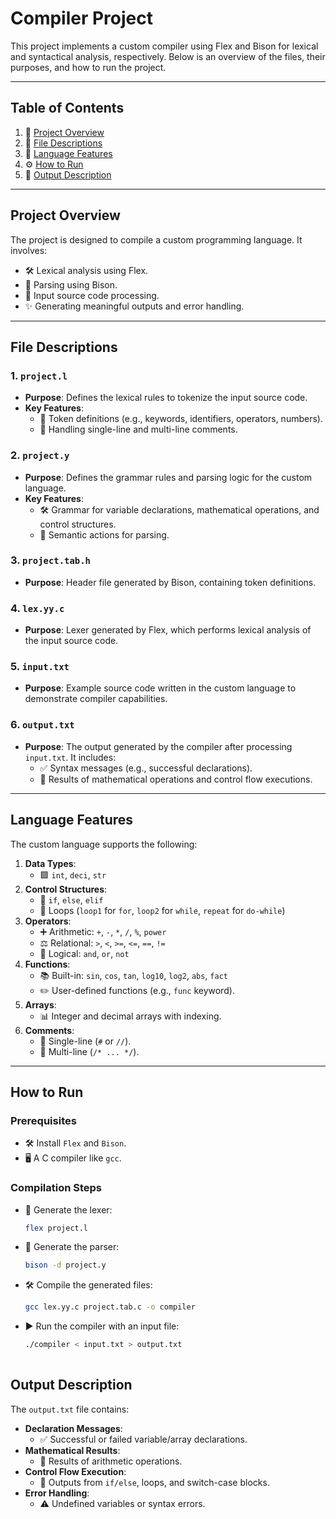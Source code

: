 # Compiler Project

This project implements a custom compiler using Flex and Bison for lexical and syntactical analysis, respectively. Below is an overview of the files, their purposes, and how to run the project.

---

## Table of Contents
1. 📄 [Project Overview](#project-overview)
2. 📂 [File Descriptions](#file-descriptions)
3. 🌟 [Language Features](#language-features)
4. ⚙️ [How to Run](#how-to-run)
5. 📜 [Output Description](#output-description)

---

## Project Overview
The project is designed to compile a custom programming language. It involves:
- 🛠️ Lexical analysis using Flex.
- 📖 Parsing using Bison.
- 📝 Input source code processing.
- ✨ Generating meaningful outputs and error handling.

---

## File Descriptions
### 1. `project.l`
- **Purpose**: Defines the lexical rules to tokenize the input source code.
- **Key Features**:
  - 🔑 Token definitions (e.g., keywords, identifiers, operators, numbers).
  - 💬 Handling single-line and multi-line comments.

### 2. `project.y`
- **Purpose**: Defines the grammar rules and parsing logic for the custom language.
- **Key Features**:
  - 🛠️ Grammar for variable declarations, mathematical operations, and control structures.
  - 🔄 Semantic actions for parsing.

### 3. `project.tab.h`
- **Purpose**: Header file generated by Bison, containing token definitions.

### 4. `lex.yy.c`
- **Purpose**: Lexer generated by Flex, which performs lexical analysis of the input source code.

### 5. `input.txt`
- **Purpose**: Example source code written in the custom language to demonstrate compiler capabilities.

### 6. `output.txt`
- **Purpose**: The output generated by the compiler after processing `input.txt`. It includes:
  - ✅ Syntax messages (e.g., successful declarations).
  - 🔢 Results of mathematical operations and control flow executions.

---

## Language Features
The custom language supports the following:
1. **Data Types**:
   - 🟩 `int`, `deci`, `str`
2. **Control Structures**:
   - 🔀 `if`, `else`, `elif`
   - 🔄 Loops (`loop1` for `for`, `loop2` for `while`, `repeat` for `do-while`)
3. **Operators**:
   - ➕ Arithmetic: `+`, `-`, `*`, `/`, `%`, `power`
   - ⚖️ Relational: `>`, `<`, `>=`, `<=`, `==`, `!=`
   - 🔗 Logical: `and`, `or`, `not`
4. **Functions**:
   - 📚 Built-in: `sin`, `cos`, `tan`, `log10`, `log2`, `abs`, `fact`
   - ✏️ User-defined functions (e.g., `func` keyword).
5. **Arrays**:
   - 📊 Integer and decimal arrays with indexing.
6. **Comments**:
   - 💬 Single-line (`#` or `//`).
   - 📝 Multi-line (`/* ... */`).

---

## How to Run

### Prerequisites
- 🛠️ Install `Flex` and `Bison`.
- 🖥️ A C compiler like `gcc`.

### Compilation Steps
-  📜 Generate the lexer:
   ```bash
   flex project.l
-  📖 Generate the parser:
   ```bash
   bison -d project.y
-  🛠️ Compile the generated files:
   ```bash
   gcc lex.yy.c project.tab.c -o compiler
-  ▶️ Run the compiler with an input file:
   ```bash
   ./compiler < input.txt > output.txt
  
## Output Description
The `output.txt` file contains:
- **Declaration Messages**:
  - ✅ Successful or failed variable/array declarations.
- **Mathematical Results**:
  - 🔢 Results of arithmetic operations.
- **Control Flow Execution**:
  - 🔀 Outputs from `if/else`, loops, and switch-case blocks.
- **Error Handling**:
  - ⚠️ Undefined variables or syntax errors.

